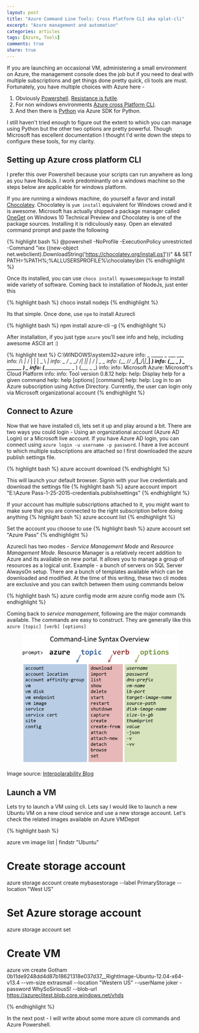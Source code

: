 ```yaml
---
layout: post
title: "Azure Command Line Tools: Cross Platform CLI aka xplat-cli"
excerpt: "Azure management and automation"
categories: articles
tags: [Azure, Tools]
comments: true
share: true
---
```


If you are launching an occasional VM, administering a small environment on Azure, the management console does the job but if you need to deal with multiple subscriptions and get things done pretty quick, cli tools are must. Fortunately, you have multiple choices with Azure here - 

1. Obviously [Powershell](http://azure.microsoft.com/en-in/documentation/articles/install-configure-powershell/). [Resistance is futile](http://www.infoworld.com/article/2614339/windows-server/resistance-is-futile--you-will-use-powershell.html).  
2. For non windows environments [Azure cross Platform CLI](http://azure.microsoft.com/en-in/documentation/articles/xplat-cli/). 
3. And then there is [Python](http://azure.microsoft.com/en-in/documentation/articles/cloud-services-python-how-to-use-service-management) via Azure SDK for Python. 

I still haven't tried enough to figure out the extent to which you can manage using Python but the other two options are pretty powerful. Though Microsoft has excellent documentation I thought I'd write down the steps to configure these tools, for my clarity. 


## Setting up Azure cross platform CLI

I prefer this over Powershell because your scripts can run anywhere as long as you have NodeJs. I work predominantly on a windows machine so the steps below are applicable for windows platform. 

If you are running a windows machine, do yourself a favor and install [Chocolatey](https://chocolatey.org/). Chocolatey is `yum install` equivalent for Windows crowd and it is awesome. Microsoft has actually shipped a package manager called [OneGet](http://blogs.msdn.com/b/garretts/archive/2014/04/01/my-little-secret-windows-powershell-oneget.aspx) on Windows 10 Technical Preview and Chocolatey is one of the package sources. Installing it is ridiculously easy. Open an elevated command prompt and paste the following

{% highlight bash %}
@powershell -NoProfile -ExecutionPolicy unrestricted -Command "iex ((new-object net.webclient).DownloadString('https://chocolatey.org/install.ps1'))" && SET PATH=%PATH%;%ALLUSERSPROFILE%\chocolatey\bin
{% endhighlight %}

Once its installed, you can use `choco install myawesomepackage` to install wide variety of software. Coming back to installation of NodeJs, just enter this

{% highlight bash %}
choco install nodejs
{% endhighlight %}

Its that simple. Once done, use `npm` to install Azurecli

{% highlight bash %}
npm install azure-cli -g
{% endhighlight %}

After installation, if you just type `azure` you'll see info and help, including awesome ASCII art :)

{% highlight text %}
C:\WINDOWS\system32>azure
info:             _    _____   _ ___ ___
info:            /_\  |_  / | | | _ \ __|
info:      _ ___/ _ \__/ /| |_| |   / _|___ _ _
info:    (___  /_/ \_\/___|\___/|_|_\___| _____)
info:       (_______ _ _)         _ ______ _)_ _
info:              (______________ _ )   (___ _ _)
info:
info:    Microsoft Azure: Microsoft's Cloud Platform
info:
info:    Tool version 0.8.12
help:
help:    Display help for a given command
help:      help [options] [command]
help:
help:    Log in to an Azure subscription using Active Directory. Currently, the user can login only via Microsoft organizational account
{% endhighlight %}

## Connect to Azure

Now that we have installed cli, lets set it up and play around a bit. There are two ways you could login - Using an organizational account (Azure AD Login) or a Microsoft live account. If you have Azure AD login, you can connect using `azure login -u username -p password`. I have a live account to which multiple subscriptions are attached so I first downloaded the azure publish settings file.

{% highlight bash %}
azure account download
{% endhighlight %}

This will launch your default browser. Signin with your live credentials and download the settings file
{% highlight bash %}
azure account import "E:\Azure Pass-1-25-2015-credentials.publishsettings"
{% endhighlight %}

If your account has multiple subscriptions attached to it, you might want to make sure that you are connected to the right subscription before doing anything
{% highlight bash %}
azure account list
{% endhighlight %}

Set the account you choose to use
{% highlight bash %}
azure account set "Azure Pass"
{% endhighlight %}

Azurecli has two modes - *Service Management Mode* and *Resource Management Mode*. Resource Manager is a relatively recent addition to Azure and its available on new portal. It allows you to manage a group of resources as a logical unit. Example - a bunch of servers on SQL Server AlwaysOn setup. There are a bunch of templates available which can be downloaded and modified. At the time of this writing, these two cli modes are exclusive and you can switch between them using commands below

{% highlight bash %}
azure config mode arm
azure config mode asm
{% endhighlight %}

Coming back to *service management*, following are the major commands available. The commands are easy to construct. They are generally like this `azure [topic] [verb] [options]`

<figure>
	<img src="/images/azurecli.png" alt="image">
</figure>

Image source: [Interpolarability Blog](http://blogs.msdn.com/b/interoperability/archive/2012/06/07/windows-azure-command-line-tool-for-mac-and-linux.aspx)

## Launch a VM

Lets try to launch a VM using cli. Lets say I would like to launch a new Ubuntu VM on a new cloud service and use a new storage account. Let's check the related images available on Azure VMDepot

{% highlight bash %}

azure vm image list | findstr "Ubuntu" 

# Create storage account
azure storage account create mybasestorage --label PrimaryStorage --location "West US"

# Set Azure storage account
azure storage account set 

# Create VM

azure vm create Gotham 0b11de9248dd4d87b18621318e037d37__RightImage-Ubuntu-12.04-x64-v13.4  --vm-size extrasmall --location "Western US" --userName joker -password WhySoSiriousS! --blob-url https://azureclitest.blob.core.windows.net/vhds

{% endhighlight %}


In the next post - I will write about some more azure cli commands and Azure Powershell. 








